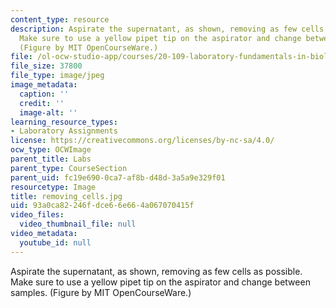 ```yaml
---
content_type: resource
description: Aspirate the supernatant, as shown, removing as few cells as possible.
  Make sure to use a yellow pipet tip on the aspirator and change between samples.
  (Figure by MIT OpenCourseWare.)
file: /ol-ocw-studio-app/courses/20-109-laboratory-fundamentals-in-biological-engineering-fall-2007/93a0ca82246fdce66e664a067070415f_removing_cells.jpg
file_size: 37800
file_type: image/jpeg
image_metadata:
  caption: ''
  credit: ''
  image-alt: ''
learning_resource_types:
- Laboratory Assignments
license: https://creativecommons.org/licenses/by-nc-sa/4.0/
ocw_type: OCWImage
parent_title: Labs
parent_type: CourseSection
parent_uid: fc19e690-0ca7-af8b-d48d-3a5a9e329f01
resourcetype: Image
title: removing_cells.jpg
uid: 93a0ca82-246f-dce6-6e66-4a067070415f
video_files:
  video_thumbnail_file: null
video_metadata:
  youtube_id: null
---
```

Aspirate the supernatant, as shown, removing as few cells as possible. Make sure to use a yellow pipet tip on the aspirator and change between samples. (Figure by MIT OpenCourseWare.)